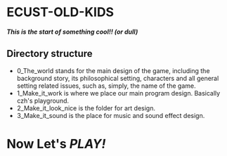 # ECUST-OLD-KIDS
***This is the start of something cool!! (or dull)***

## Directory structure
- 0_The_world stands for the main design of the game, including the background story, its philosophical setting, characters and all general
setting related issues, such as, simply, the name of the game.
- 1_Make_it_work is where we place our main program design. Basically czh's playground.
- 2_Make_it_look_nice is the folder for art design.
- 3_Make_it_sound is the place for music and sound effect design.

# Now Let's *PLAY!*